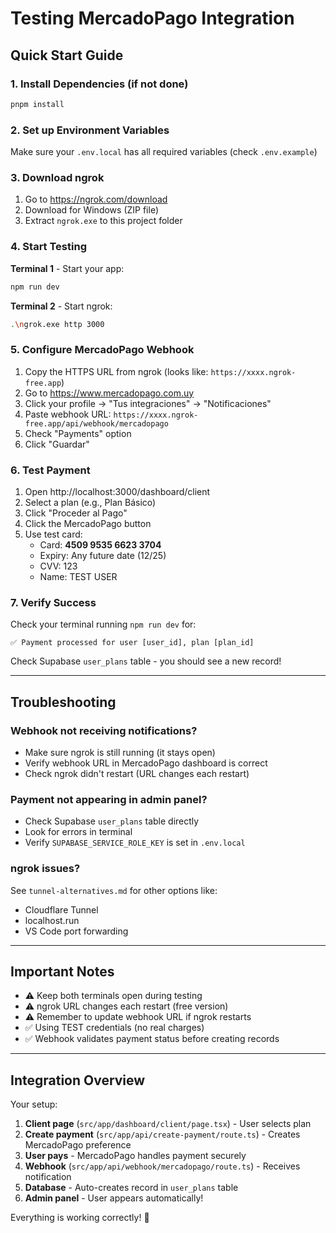 # Testing MercadoPago Integration

## Quick Start Guide

### 1. Install Dependencies (if not done)
```bash
pnpm install
```

### 2. Set up Environment Variables
Make sure your `.env.local` has all required variables (check `.env.example`)

### 3. Download ngrok
1. Go to https://ngrok.com/download
2. Download for Windows (ZIP file)
3. Extract `ngrok.exe` to this project folder

### 4. Start Testing

**Terminal 1** - Start your app:
```bash
npm run dev
```

**Terminal 2** - Start ngrok:
```bash
.\ngrok.exe http 3000
```

### 5. Configure MercadoPago Webhook

1. Copy the HTTPS URL from ngrok (looks like: `https://xxxx.ngrok-free.app`)
2. Go to https://www.mercadopago.com.uy
3. Click your profile → "Tus integraciones" → "Notificaciones"
4. Paste webhook URL: `https://xxxx.ngrok-free.app/api/webhook/mercadopago`
5. Check "Payments" option
6. Click "Guardar"

### 6. Test Payment

1. Open http://localhost:3000/dashboard/client
2. Select a plan (e.g., Plan Básico)
3. Click "Proceder al Pago"
4. Click the MercadoPago button
5. Use test card:
   - Card: **4509 9535 6623 3704**
   - Expiry: Any future date (12/25)
   - CVV: 123
   - Name: TEST USER

### 7. Verify Success

Check your terminal running `npm run dev` for:
```
✅ Payment processed for user [user_id], plan [plan_id]
```

Check Supabase `user_plans` table - you should see a new record!

---

## Troubleshooting

### Webhook not receiving notifications?
- Make sure ngrok is still running (it stays open)
- Verify webhook URL in MercadoPago dashboard is correct
- Check ngrok didn't restart (URL changes each restart)

### Payment not appearing in admin panel?
- Check Supabase `user_plans` table directly
- Look for errors in terminal
- Verify `SUPABASE_SERVICE_ROLE_KEY` is set in `.env.local`

### ngrok issues?
See `tunnel-alternatives.md` for other options like:
- Cloudflare Tunnel
- localhost.run
- VS Code port forwarding

---

## Important Notes

- ⚠️ Keep both terminals open during testing
- ⚠️ ngrok URL changes each restart (free version)
- ⚠️ Remember to update webhook URL if ngrok restarts
- ✅ Using TEST credentials (no real charges)
- ✅ Webhook validates payment status before creating records

---

## Integration Overview

Your setup:
1. **Client page** (`src/app/dashboard/client/page.tsx`) - User selects plan
2. **Create payment** (`src/app/api/create-payment/route.ts`) - Creates MercadoPago preference
3. **User pays** - MercadoPago handles payment securely
4. **Webhook** (`src/app/api/webhook/mercadopago/route.ts`) - Receives notification
5. **Database** - Auto-creates record in `user_plans` table
6. **Admin panel** - User appears automatically!

Everything is working correctly! 🎉
